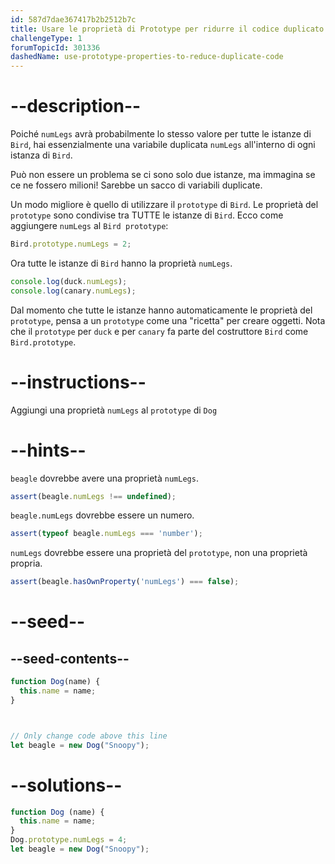 ```yaml
---
id: 587d7dae367417b2b2512b7c
title: Usare le proprietà di Prototype per ridurre il codice duplicato
challengeType: 1
forumTopicId: 301336
dashedName: use-prototype-properties-to-reduce-duplicate-code
---
```


# --description--

Poiché `numLegs` avrà probabilmente lo stesso valore per tutte le istanze di `Bird`, hai essenzialmente una variabile duplicata `numLegs` all'interno di ogni istanza di `Bird`.

Può non essere un problema se ci sono solo due istanze, ma immagina se ce ne fossero milioni! Sarebbe un sacco di variabili duplicate.

Un modo migliore è quello di utilizzare il `prototype` di `Bird`. Le proprietà del `prototype` sono condivise tra TUTTE le istanze di `Bird`. Ecco come aggiungere `numLegs` al `Bird prototype`:

```js
Bird.prototype.numLegs = 2;
```

Ora tutte le istanze di `Bird` hanno la proprietà `numLegs`.

```js
console.log(duck.numLegs);
console.log(canary.numLegs);
```

Dal momento che tutte le istanze hanno automaticamente le proprietà del `prototype`, pensa a un `prototype` come una "ricetta" per creare oggetti. Nota che il `prototype` per `duck` e per `canary` fa parte del costruttore `Bird` come `Bird.prototype`.

# --instructions--

Aggiungi una proprietà `numLegs` al `prototype` di `Dog`

# --hints--

`beagle` dovrebbe avere una proprietà `numLegs`.

```js
assert(beagle.numLegs !== undefined);
```

`beagle.numLegs` dovrebbe essere un numero.

```js
assert(typeof beagle.numLegs === 'number');
```

`numLegs` dovrebbe essere una proprietà del `prototype`, non una proprietà propria.

```js
assert(beagle.hasOwnProperty('numLegs') === false);
```

# --seed--

## --seed-contents--

```js
function Dog(name) {
  this.name = name;
}



// Only change code above this line
let beagle = new Dog("Snoopy");
```

# --solutions--

```js
function Dog (name) {
  this.name = name;
}
Dog.prototype.numLegs = 4;
let beagle = new Dog("Snoopy");
```
